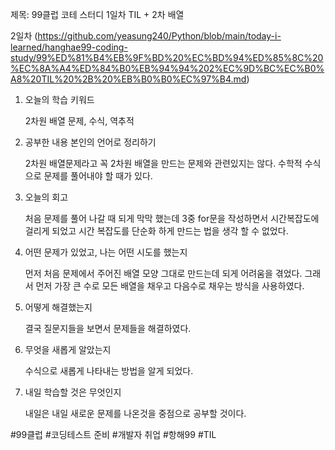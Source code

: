 제목: 99클럽 코테 스터디 1일차 TIL + 2차 배열

2일차 (https://github.com/yeasung240/Python/blob/main/today-i-learned/hanghae99-coding-study/99%ED%81%B4%EB%9F%BD%20%EC%BD%94%ED%85%8C%20%EC%8A%A4%ED%84%B0%EB%94%94%202%EC%9D%BC%EC%B0%A8%20TIL%20%2B%20%EB%B0%B0%EC%97%B4.md)
1. 오늘의 학습 키워드

    2차원 배열 문제, 수식, 역추적

2. 공부한 내용 본인의 언어로 정리하기

    2차원 배열문제라고 꼭 2차원 배열을 만드는 문제와 관련있지는 않다. 수학적 수식으로 문제를 풀어내야 할 때가 있다. 
   
3. 오늘의 회고

    처음 문제를 풀어 나갈 때 되게 막막 했는데 3중 for문을 작성하면서 시간복잡도에 걸리게 되었고 시간 복잡도를 단순화 하게 만드는 법을 생각 할 수 없었다. 

4. 어떤 문제가 있었고, 나는 어떤 시도를 했는지

    먼저 처음 문제에서 주어진 배열 모양 그대로 만드는데 되게 어려움을 겪었다. 그래서 먼저 가장 큰 수로 모든 배열을 채우고 다음수로 채우는 방식을 사용하였다. 

5. 어떻게 해결했는지

    결국 질문지들을 보면서 문제들을 해결하였다. 

6. 무엇을 새롭게 알았는지

    수식으로 새롭게 나타내는 방법을 알게 되었다. 

7. 내일 학습할 것은 무엇인지

    내일은 내일 새로운 문제를 나온것을 중점으로 공부할 것이다. 


 #99클럽 #코딩테스트 준비 #개발자 취업 #항해99 #TIL